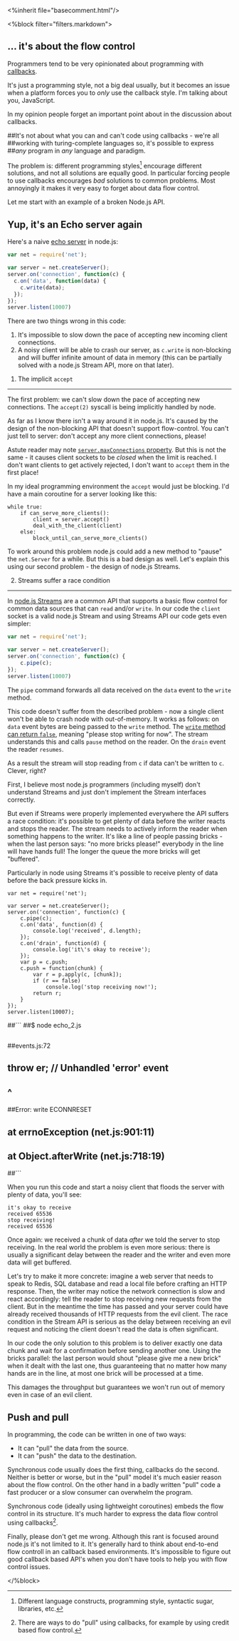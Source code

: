 
<%inherit file="basecomment.html"/>

<%block filter="filters.markdown">

<h2>... it's about the flow control</h2>

Programmers tend to be very opinionated about programming with
[callbacks](https://en.wikipedia.org/wiki/Callbacks).

It's just a programming style, not a big deal usually, but it becomes
an issue when a platform forces you to *only* use the callback
style. I'm talking about you, JavaScript.

In my opinion people forget an important point about in the discussion
about callbacks.

##It's not about what you can and can't code using callbacks - we're all
##working with turing-complete languages so, it's possible to express
##_any_ program in _any_ language and paradigm.


The problem is: different programming styles[^1] encourage different
solutions, and not all solutions are equally good. In particular
forcing people to use callbacks encourages _bad_ solutions to common
problems. Most annoyingly it makes it very easy to forget about data
flow control.

[^1]: Different language constructs, programming style, syntactic
      sugar, libraries, etc.

Let me start with an example of a broken Node.js API.

Yup, it's an Echo server again
----

Here's a naive [echo server](https://en.wikipedia.org/wiki/Echo_Protocol) in node.js:

```.js
var net = require('net');

var server = net.createServer();
server.on('connection', function(c) {
  c.on('data', function(data) {
    c.write(data);
  });
});
server.listen(10007)
```

There are two things wrong in this code:

 1. It's impossible to slow down the pace of accepting new incoming
   client connections.
 2. A noisy client will be able to crash our server, as `c.write` is
   non-blocking and will buffer infinite amount of data in memory (this
   can be partially solved with a node.js Stream API, more on that
   later).

1) The implicit `accept`
---

The first problem: we can't slow down the pace of accepting new
connections. The `accept(2)` syscall is being implicitly handled by
node.

As far as I know there isn't a way around it in node.js. It's caused
by the design of the non-blocking API that doesn't support
flow-control. You can't just tell to server: don't accept any more
client connections, please!

Astute reader may note
[`server.maxConnections` property](http://nodejs.org/api/net.html#net_server_maxconnections). But
this is not the same - it causes client sockets to be *closed* when
the limit is reached. I don't want clients to get actively rejected, I
don't want to `accept` them in the first place!

In my ideal programming environment the `accept` would just be
blocking. I'd have a main coroutine for a server looking like this:

```
while true:
    if can_serve_more_clients():
        client = server.accept()
        deal_with_the_client(client)
    else:
        block_until_can_serve_more_clients()
```

To work around this problem node.js could add a new method to "pause"
the `net.Server` for a while. But this is a bad design as well.  Let's
explain this using our second problem - the design of node.js Streams.

2) Streams suffer a race condition
---

In [node.js Streams](http://nodejs.org/api/stream.html#stream_stream)
are a common API that supports a basic flow control for common data
sources that can `read` and/or `write`. In our code the `client`
socket is a valid node.js Stream and using Streams API our code gets
even simpler:

```.js
var net = require('net');

var server = net.createServer();
server.on('connection', function(c) {
    c.pipe(c);
});
server.listen(10007)
```

The `pipe` command forwards all data received on the `data` event to
the `write` method.

This code doesn't suffer from the described problem - now a single
client won't be able to crash node with out-of-memory. It works as
follows: on `data` event bytes are being passed to the `write` method.
The
[`write` method can return `false`](http://nodejs.org/api/stream.html#stream_writable_write_chunk_encoding_callback),
meaning "please stop writing for now". The stream understands this and
calls `pause` method on the reader. On the `drain` event 
the reader `resumes`.

As a result the stream will stop reading from `c` if data can't be
written to `c`. Clever, right?

First, I believe most node.js programmers (including myself) don't
understand Streams and just don't implement the Stream interfaces
correctly.

But even if Streams were properly implemented everywhere the API
suffers a race condition: it's possible to get plenty of data before
the writer reacts and stops the reader. The stream needs to actively
inform the reader when something happens to the writer. It's like a
line of people passing bricks - when the last person says: "no more
bricks please!" everybody in the line will have hands full!  The
longer the queue the more bricks will get "buffered".

Particularly in node using Streams it's possible to receive plenty
of data before the back pressure kicks in.

```
var net = require('net');

var server = net.createServer();
server.on('connection', function(c) {
    c.pipe(c);
    c.on('data', function(d) {
        console.log('received', d.length);
    });
    c.on('drain', function(d) {
        console.log('it\'s okay to receive');
    });
    var p = c.push;
    c.push = function(chunk) {
        var r = p.apply(c, [chunk]);
        if (r == false)
            console.log('stop receiving now!');
        return r;
    }
});
server.listen(10007);
```


##```
##$ node echo_2.js
##
##events.js:72
##        throw er; // Unhandled 'error' event
##              ^
##Error: write ECONNRESET
##    at errnoException (net.js:901:11)
##    at Object.afterWrite (net.js:718:19)
##```

When you run this code and start a noisy client that floods the server
with plenty of data, you'll see:

```text
it's okay to receive
received 65536
stop receiving!
received 65536
```

Once again: we received a chunk of data *after* we told the server to
stop receiving. In the real world the problem is even more serious:
there is usually a significant delay between the reader and the writer
and even more data will get buffered.

Let's try to make it more concrete: imagine a web server that needs to
speak to Redis, SQL database and read a local file before crafting an
HTTP response. Then, the writer may notice the network connection is
slow and react accordingly: tell the reader to stop receiving new
requests from the client. But in the meantime the time has passed and
your server could have already received thousands of HTTP requests
from the evil client. The race condition in the Stream API is serious
as the delay between receiving an evil request and noticing the client
doesn't read the data is often significant.

In our code the only solution to this problem is to deliver exactly
one data chunk and wait for a confirmation before sending another
one. Using the bricks parallel: the last person would shout "please
give me a new brick" when it dealt with the last one, thus
guaranteeing that no matter how many hands are in the line, at most
one brick will be processed at a time.

This damages the throughput but guarantees we won't run out of memory
even in case of an evil client.

Push and pull
---

In programming, the code can be written in one of two ways:

 * It can "pull" the data from the source.
 * It can "push" the data to the destination.

Synchronous code usually does the first thing, callbacks do the
second. Neither is better or worse, but in the "pull" model it's much
easier reason about the flow control. On the other hand in a badly
written "pull" code a fast producer or a slow consumer can overwhelm
the program.

Synchronous code (ideally using lightweight coroutines) embeds the
flow control in its structure. It's much harder to express the data
flow control using callbacks[^2].

Finally, please don't get me wrong. Although this rant is focused
around node.js it's not limited to it. It's generally hard to think
about end-to-end flow controll in an callback based environments. It's
impossible to figure out good callback based API's when you don't have
tools to help you with flow control issues.


[^2]: There are ways to do "pull" using callbacks, for example by
using credit based flow control.

</%block>
